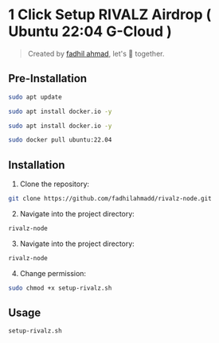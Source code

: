 # 1 Click Setup RIVALZ Airdrop ( Ubuntu 22:04 G-Cloud )

> Created by [fadhil ahmad](x.com/fadhil_ahmadd), let's 🚀 together. 

## Pre-Installation
```bash
sudo apt update
```
```bash
sudo apt install docker.io -y
```
```bash
sudo apt install docker.io -y
```
```bash
sudo docker pull ubuntu:22.04
```

## Installation

1. Clone the repository:

```bash
git clone https://github.com/fadhilahmadd/rivalz-node.git
```

2. Navigate into the project directory:

```bash
rivalz-node
```

3. Navigate into the project directory:

```bash
rivalz-node
```

4. Change permission:

```bash
sudo chmod +x setup-rivalz.sh
```

## Usage

```bash
setup-rivalz.sh
```

